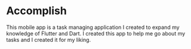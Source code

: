 # Accomplish

This mobile app is a task managing application I created to expand my knowledge of Flutter and Dart. 
I created this app to help me go about my tasks and I created it for my liking. 
